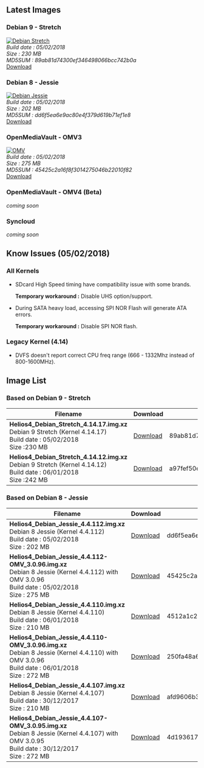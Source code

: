 ## Latest  Images

### Debian 9 - Stretch

[![Debian Stretch](/img/os/debian2.png)](https://cdn.kobol.io/files/Helios4_Debian_Stretch_4.14.17.img.xz)<br>
*Build date : 05/02/2018<br>
Size : 230 MB<br>
MD5SUM : 89ab81d74300ef346498066bcc742b0a*<br>
[Download](https://cdn.kobol.io/files/Helios4_Debian_Stretch_4.14.17.img.xz)

### Debian 8 - Jessie

[![Debian Jessie](/img/os/debian2.png)](https://cdn.kobol.io/files/Helios4_Debian_Jessie_4.4.112.img.xz)<br>
*Build date : 05/02/2018<br>
Size : 202 MB<br>
MD5SUM : dd6f5ea6e9ac80e4f379d619b71ef1e8*<br>
[Download](https://cdn.kobol.io/files/Helios4_Debian_Jessie_4.4.112.img.xz)

### OpenMediaVault - OMV3

[![OMV](/img/os/omv.png)](https://cdn.kobol.io/files/Helios4_Debian_Jessie_4.4.112-OMV_3.0.96.img.xz)<br>
*Build date : 05/02/2018<br>
Size : 275 MB<br>
MD5SUM : 45425c2a16f8f3014275046b22010f82*<br>
[Download](https://cdn.kobol.io/files/Helios4_Debian_Jessie_4.4.112-OMV_3.0.96.img.xz)

### OpenMediaVault - OMV4 (Beta)

*coming soon*

### Syncloud

*coming soon*

## Know Issues (05/02/2018)

### All Kernels

- SDcard High Speed timing have compatibility issue with some brands.

    **Temporary workaround :** Disable UHS option/support.

- During SATA heavy load, accessing SPI NOR Flash will generate ATA errors.

    **Temporary workaround :** Disable SPI NOR flash.

### Legacy Kernel (4.14)

- DVFS doesn't report correct CPU freq range (666 - 1332Mhz instead of 800-1600MHz).


## Image List

### Based on Debian 9 - Stretch

Filename | Download | MD5
---------|----------|----
**Helios4_Debian_Stretch_4.14.17.img.xz**<br>Debian 9 Stretch (Kernel 4.14.17)<br>Build date : 05/02/2018<br>Size :230 MB|[Download](https://cdn.kobol.io/files/Helios4_Debian_Stretch_4.14.17.img.xz)|89ab81d74300ef346498066bcc742b0a
**Helios4_Debian_Stretch_4.14.12.img.xz**<br>Debian 9 Stretch (Kernel 4.14.12)<br>Build date : 06/01/2018<br>Size :242 MB|[Download](https://cdn.kobol.io/files/Helios4_Debian_Stretch_4.14.12.img.xz)|a97fef50ecb1c14a6013695f3b2a51b6

### Based on Debian 8 - Jessie

Filename | Download | MD5
---------|----------|----
**Helios4_Debian_Jessie_4.4.112.img.xz**<br>Debian 8 Jessie (Kernel 4.4.112)<br>Build date : 05/02/2018<br>Size : 202 MB|[Download](https://cdn.kobol.io/files/Helios4_Debian_Jessie_4.4.112.img.xz)|dd6f5ea6e9ac80e4f379d619b71ef1e8
**Helios4_Debian_Jessie_4.4.112-OMV_3.0.96.img.xz**<br>Debian 8 Jessie (Kernel 4.4.112) with OMV 3.0.96<br>Build date : 05/02/2018<br>Size : 275 MB|[Download](https://cdn.kobol.io/files/Helios4_Debian_Jessie_4.4.112-OMV_3.0.96.img.xz)|45425c2a16f8f3014275046b22010f82
**Helios4_Debian_Jessie_4.4.110.img.xz**<br>Debian 8 Jessie (Kernel 4.4.110)<br>Build date : 06/01/2018<br>Size : 210 MB|[Download](https://cdn.kobol.io/files/Helios4_Debian_Jessie_4.4.110.img.xz)|4512a1c283fb3e075f390e8d7b6415ab
**Helios4_Debian_Jessie_4.4.110-OMV_3.0.96.img.xz**<br>Debian 8 Jessie (Kernel 4.4.110) with OMV 3.0.96<br>Build date : 06/01/2018<br>Size : 272 MB|[Download](https://cdn.kobol.io/files/Helios4_Debian_Jessie_4.4.110-OMV_3.0.96.img.xz)|250fa48a6fbb92eef31152d0d6783077
**Helios4_Debian_Jessie_4.4.107.img.xz**<br>Debian 8 Jessie (Kernel 4.4.107)<br>Build date : 30/12/2017<br>Size : 210 MB|[Download](https://cdn.kobol.io/files/Helios4_Debian_Jessie_4.4.107.img.xz)|afd9606b39ae3eb149f78413db89f80b
**Helios4_Debian_Jessie_4.4.107-OMV_3.0.95.img.xz**<br>Debian 8 Jessie (Kernel 4.4.107) with OMV 3.0.95<br>Build date : 30/12/2017<br>Size : 272 MB|[Download](https://cdn.kobol.io/files/Helios4_Debian_Jessie_4.4.107-OMV_3.0.95.img.xz)|4d193617b2ee27aaf48f7cdfbb0d0ba7
